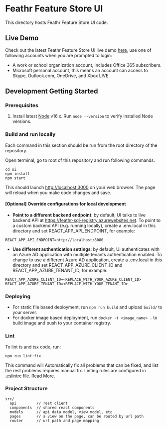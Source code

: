 # Feathr Feature Store UI

This directory hosts Feathr Feature Store UI code. 

## Live Demo

Check out the latest Feathr Feature Store UI live demo [here](https://aka.ms/feathrdemo), use one of following accounts when you are prompted to login:  
- A work or school organization account, includes Office 365 subscribers.
- Microsoft personal account, this means an account can access to Skype, Outlook.com, OneDrive, and Xbox LIVE.

## Development Getting Started

### Prerequisites

1. Install latest [Node](https://nodejs.org/en/) v16.x. Run `node --version` to verify installed Node versions.

### Build and run locally

Each command in this section should be run from the root directory of the repository.

Open terminal, go to root of this repository and run following commands.

```
cd ui
npm install
npm start
```

This should launch [http://localhost:3000](http://localhost:3000) on your web browser. The page will reload when you make code changes and save.

#### [Optional] Override configurations for local development 
- **Point to a different backend endpoint**: by default, UI talks to live backend API at https://feathr-sql-registry.azurewebsites.net. To point to a custom backend API (e.g. running locally), create a .env.local in this directory and set REACT_APP_API_ENDPOINT, for example:
```
REACT_APP_API_ENDPOINT=http://localhost:8080
```
- **Use different authentication settings**: by default, UI authenticates with an Azure AD application with multiple tenants authentication enabled. To change to use a different Azure AD application, create a .env.local in this directory and set REACT_APP_AZURE_CLIENT_ID and REACT_APP_AZURE_TENANT_ID, for example:
```
REACT_APP_AZURE_CLIENT_ID=<REPLACE_WITH_YOUR_AZURE_CLIENT_ID>
REACT_APP_AZURE_TENANT_ID=<REPLACE_WITH_YOUR_TENANT_ID>
```

### Deploying

- For static file based deployment, run `npm run build` and upload `build/` to your server.
- For docker image based deployment, run `docker -t <image_name> .` to build image and push to your container registry.

### Lint

To lint ts and tsx code, run:
```
npm run lint:fix
```

This command will Automatically fix all problems that can be fixed, and list the rest problems requires manual fix.
Linting rules are configured in [.eslintrc](.eslintrc) file. [Read More](https://eslint.org/docs/rules/).

### Project Structure

```
src/
  api         // rest client
  components  // shared react components
  models      // api data model, view model, etc
  pages       // a view on the page, can be routed by url path
  router      // url path and page mapping
```

